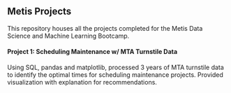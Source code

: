 ## Metis Projects

This repository houses all the projects completed for the Metis Data Science and Machine Learning Bootcamp.

#### Project 1: Scheduling Maintenance w/ MTA Turnstile Data

Using SQL, pandas and matplotlib, processed 3 years of MTA turnstile data to identify the optimal times for scheduling maintenance projects. Provided visualization with explanation for recommendations.